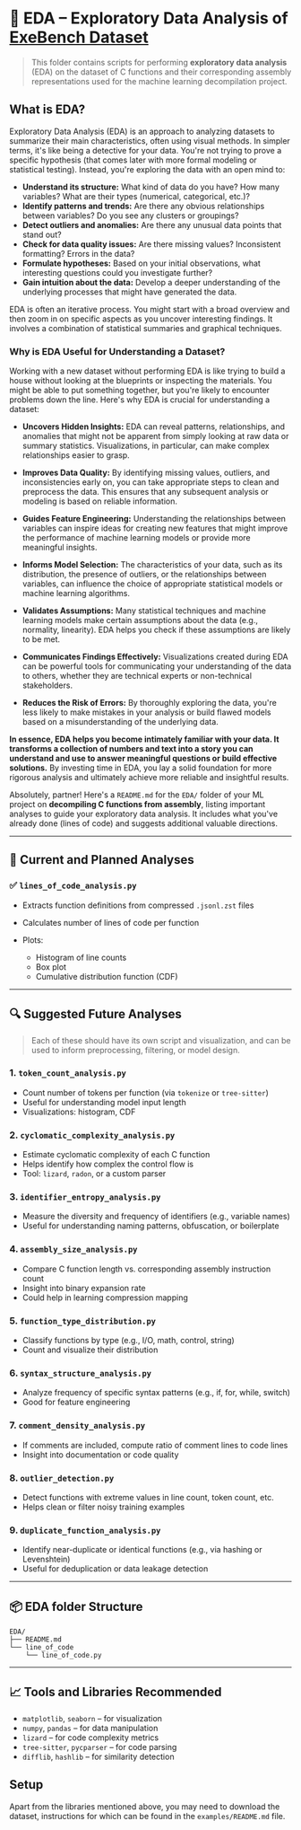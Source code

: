 # 📁 EDA – Exploratory Data Analysis of [ExeBench Dataset](https://huggingface.co/datasets/jordiae/exebench)

> This folder contains scripts for performing **exploratory data analysis** (EDA) on the dataset of C functions and their corresponding assembly representations used for the machine learning decompilation project.

## What is EDA?

Exploratory Data Analysis (EDA) is an approach to analyzing datasets to summarize their main characteristics, often using visual methods. In simpler terms, it's like being a detective for your data. You're not trying to prove a specific hypothesis (that comes later with more formal modeling or statistical testing). Instead, you're exploring the data with an open mind to:

* **Understand its structure:** What kind of data do you have? How many variables? What are their types (numerical, categorical, etc.)?
* **Identify patterns and trends:** Are there any obvious relationships between variables? Do you see any clusters or groupings?
* **Detect outliers and anomalies:** Are there any unusual data points that stand out?
* **Check for data quality issues:** Are there missing values? Inconsistent formatting? Errors in the data?
* **Formulate hypotheses:** Based on your initial observations, what interesting questions could you investigate further?
* **Gain intuition about the data:** Develop a deeper understanding of the underlying processes that might have generated the data.

EDA is often an iterative process. You might start with a broad overview and then zoom in on specific aspects as you uncover interesting findings. It involves a combination of statistical summaries and graphical techniques.

### Why is EDA Useful for Understanding a Dataset?

Working with a new dataset without performing EDA is like trying to build a house without looking at the blueprints or inspecting the materials. You might be able to put something together, but you're likely to encounter problems down the line. Here's why EDA is crucial for understanding a dataset:

* **Uncovers Hidden Insights:** EDA can reveal patterns, relationships, and anomalies that might not be apparent from simply looking at raw data or summary statistics. Visualizations, in particular, can make complex relationships easier to grasp.

* **Improves Data Quality:** By identifying missing values, outliers, and inconsistencies early on, you can take appropriate steps to clean and preprocess the data. This ensures that any subsequent analysis or modeling is based on reliable information.

* **Guides Feature Engineering:** Understanding the relationships between variables can inspire ideas for creating new features that might improve the performance of machine learning models or provide more meaningful insights.

* **Informs Model Selection:** The characteristics of your data, such as its distribution, the presence of outliers, or the relationships between variables, can influence the choice of appropriate statistical models or machine learning algorithms.

* **Validates Assumptions:** Many statistical techniques and machine learning models make certain assumptions about the data (e.g., normality, linearity). EDA helps you check if these assumptions are likely to be met.

* **Communicates Findings Effectively:** Visualizations created during EDA can be powerful tools for communicating your understanding of the data to others, whether they are technical experts or non-technical stakeholders.

* **Reduces the Risk of Errors:** By thoroughly exploring the data, you're less likely to make mistakes in your analysis or build flawed models based on a misunderstanding of the underlying data.

**In essence, EDA helps you become intimately familiar with your data. It transforms a collection of numbers and text into a story you can understand and use to answer meaningful questions or build effective solutions.** By investing time in EDA, you lay a solid foundation for more rigorous analysis and ultimately achieve more reliable and insightful results.

Absolutely, partner! Here's a `README.md` for the `EDA/` folder of your ML project on **decompiling C functions from assembly**, listing important analyses to guide your exploratory data analysis. It includes what you've already done (lines of code) and suggests additional valuable directions.

---

## 📌 Current and Planned Analyses

### ✅ `lines_of_code_analysis.py`

* Extracts function definitions from compressed `.jsonl.zst` files
* Calculates number of lines of code per function
* Plots:

  * Histogram of line counts
  * Box plot
  * Cumulative distribution function (CDF)

---

## 🔍 Suggested Future Analyses

> Each of these should have its own script and visualization, and can be used to inform preprocessing, filtering, or model design.

### 1. `token_count_analysis.py`

* Count number of tokens per function (via `tokenize` or `tree-sitter`)
* Useful for understanding model input length
* Visualizations: histogram, CDF

### 2. `cyclomatic_complexity_analysis.py`

* Estimate cyclomatic complexity of each C function
* Helps identify how complex the control flow is
* Tool: `lizard`, `radon`, or a custom parser

### 3. `identifier_entropy_analysis.py`

* Measure the diversity and frequency of identifiers (e.g., variable names)
* Useful for understanding naming patterns, obfuscation, or boilerplate

### 4. `assembly_size_analysis.py`

* Compare C function length vs. corresponding assembly instruction count
* Insight into binary expansion rate
* Could help in learning compression mapping

### 5. `function_type_distribution.py`

* Classify functions by type (e.g., I/O, math, control, string)
* Count and visualize their distribution

### 6. `syntax_structure_analysis.py`

* Analyze frequency of specific syntax patterns (e.g., if, for, while, switch)
* Good for feature engineering

### 7. `comment_density_analysis.py`

* If comments are included, compute ratio of comment lines to code lines
* Insight into documentation or code quality

### 8. `outlier_detection.py`

* Detect functions with extreme values in line count, token count, etc.
* Helps clean or filter noisy training examples

### 9. `duplicate_function_analysis.py`

* Identify near-duplicate or identical functions (e.g., via hashing or Levenshtein)
* Useful for deduplication or data leakage detection

---

## 📦 EDA folder Structure

```plaintext
EDA/
├── README.md
└── line_of_code
    └── line_of_code.py
```

---

## 📈 Tools and Libraries Recommended

* `matplotlib`, `seaborn` – for visualization
* `numpy`, `pandas` – for data manipulation
* `lizard` – for code complexity metrics
* `tree-sitter`, `pycparser` – for code parsing
* `difflib`, `hashlib` – for similarity detection

## Setup
Apart from the libraries mentioned above, you may need to download the dataset, instructions for which can be found in the `examples/README.md` file.


